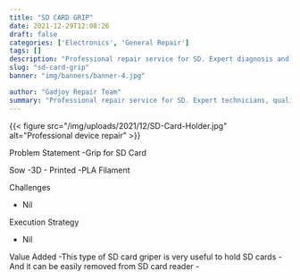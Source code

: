 ```yaml
---
title: "SD CARD GRIP"
date: 2021-12-29T12:08:26
draft: false
categories: ['Electronics', 'General Repair']
tags: []
description: "Professional repair service for SD. Expert diagnosis and quality repairs in Bangalore."
slug: "sd-card-grip"
banner: "img/banners/banner-4.jpg"

author: "Gadjoy Repair Team"
summary: "Professional repair service for SD. Expert technicians, quality parts, warranty included."
---
```


{{< figure src="/img/uploads/2021/12/SD-Card-Holder.jpg" alt="Professional device repair" >}}

Problem Statement -Grip for SD Card

Sow -3D - Printed -PLA Filament

Challenges

- Nil

Execution Strategy

- Nil

Value Added -This type of SD card griper is very useful to hold SD cards -And it can be easily removed from SD card reader -